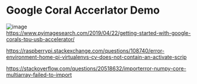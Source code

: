 # Google Coral Accerlator Demo  
![image](https://github.com/allen050883/Deeplearning/blob/master/google_coral_demo/google_coral.)  
https://www.pyimagesearch.com/2019/04/22/getting-started-with-google-corals-tpu-usb-accelerator/  
  
https://raspberrypi.stackexchange.com/questions/108740/error-environment-home-pi-virtualenvs-cv-does-not-contain-an-activate-scrip  
  
https://stackoverflow.com/questions/20518632/importerror-numpy-core-multiarray-failed-to-import  
